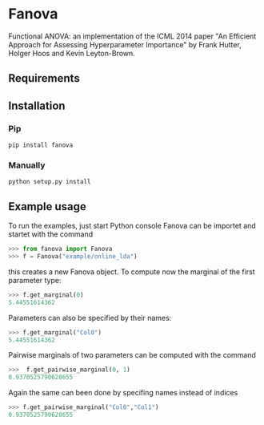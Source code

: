 Fanova
======

Functional ANOVA: an implementation of the ICML 2014 paper "An Efficient Approach for Assessing Hyperparameter Importance" by Frank Hutter, Holger Hoos and Kevin Leyton-Brown.

Requirements
------------


Installation
------------

### Pip


```
pip install fanova
```


### Manually

```
python setup.py install
```
 
Example usage
-------------

To run the examples, just start Python console
Fanova can be importet and startet with the command
```python
>>> from fanova import Fanova
>>> f = Fanova("example/online_lda")
```
this creates a new Fanova object. To compute now the marginal of the first parameter type:
```python
>>> f.get_marginal(0)
5.44551614362
```
Parameters can also be specified by their names:
```python
>>> f.get_marginal("Col0")
5.44551614362
```
Pairwise marginals of two parameters can be computed with the command
```python
>>>  f.get_pairwise_marginal(0, 1)
0.9370525790628655
```
Again the same can been done by specifing names instead of indices
```python
>>> f.get_pairwise_marginal("Col0","Col1")
0.9370525790628655
```
